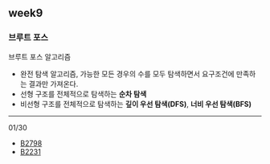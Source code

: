## week9
### 브루트 포스
브루트 포스 알고리즘
- 완전 탐색 알고리즘, 가능한 모든 경우의 수를 모두 탐색하면서 요구조건에 만족하는 결과만 가져온다.
- 선형 구조를 전체적으로 탐색하는 **순차 탐색**
- 비선형 구조를 전체적으로 탐색하는 **깊이 우선 탐색(DFS)**, **너비 우선 탐색(BFS)**
---
01/30
- [B2798](B2798.java)
- [B2231]()